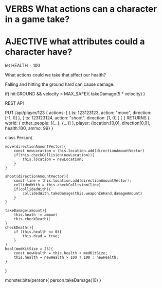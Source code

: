 # VERBS What actions can a character in a game take?
# AJECTIVE what attributes could a character have?

let HEALTH = 100

What actions could we take that affect our health?


Falling and hitting the ground hard can cause damage.


if( hit:GROUND && velocity > MAX_SAFE){
    takeDamage(5 * velocity)
}

REST API

PUT /api/player/123
{
    actions: [
        {
            ts: 123123123,
            action: "move",
            direction: [-1, 0]
        },
        {
            ts: 123123124,
            action: "shoot",
            direction: [1, 0]
        }
    ]
}
RETURNS
{
    world: {
        other_people: [{...}, {...}]
    },
    player: {location:[0,0], direction[0,0], health:100, ammo: 99}
}

class Person{

    move(directionAmountVector){
        const newLocation = this.location.add(directionAmountVector)
        if(this.checkCollision(newLocation)){
            this.location = newLocation;
        }
    }

    shoot(directionAmountVector){
        const line = this.location.add(directionAmountVector);
        collidedWith = this.checkCollision(line)
        if(collidedWith){
            collidedWith.takeDamage(this.weaponInHand.damageAmount)
        }
    }

    takeDamage(amount){
        this.heath -= amount
        this.checkDeath()
    }
    checkDeath(){
        if (this.health <= 0){
            this.dead = true;
        }
    }
    heal(medKitSize = 25){
        const newHealth = this.health + medKitSize;
        this.health = newHealth > 100 ? 100 : newHealth;
    }
}

monster.bite(person){
    person.takeDamage(10)
}
